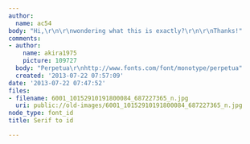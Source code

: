 ```yaml
---
author:
  name: ac54
body: "Hi,\r\n\r\nwondering what this is exactly?\r\n\r\nThanks!"
comments:
- author:
    name: akira1975
    picture: 109727
  body: "Perpetua\r\nhttp://www.fonts.com/font/monotype/perpetua"
  created: '2013-07-22 07:57:09'
date: '2013-07-22 07:47:52'
files:
- filename: 6001_10152910191800084_687227365_n.jpg
  uri: public://old-images/6001_10152910191800084_687227365_n.jpg
node_type: font_id
title: Serif to id

---
```

